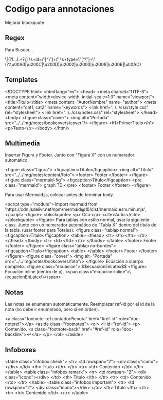# Codigo para annotaciones

Mejorar blockquote

## Regex

Para Buscar...

<tabs>
<tab title="[x]">
<code-block lang="regex">
\[(?!…).+?\]
</code-block>
</tab>
<tab title="id=x">
<code-block lang="regex">
\s+id=\"[^\"]+\"
</code-block>
</tab>
<tab title="type=x">
<code-block lang="regex">
\s+type=\"[^\"]+\"
</code-block>
</tab>
<tab title="Espacios en blanco">
<code-block lang="regex">
(?:\u00A0|\u200C|\u200D|\u2002|\u2003|\u2009|\u200B|\u00AD)
</code-block>
</tab>
</tabs>

## Templates

<tabs>
<tab title="Anotaciones">
<code-block lang="html">
&lt;!DOCTYPE html&gt;
&lt;html lang="es"&gt;
&lt;head&gt;
  &lt;meta charset="UTF-8"&gt;
  &lt;meta content="width=device-width, initial-scale=1.0" name="viewport"&gt;
  &lt;title&gt;Titulo&lt;/title&gt;
  &lt;meta content="AutorNombre" name="author"&gt;
  &lt;meta content="cat1, cat2" name="keywords"&gt;
  &lt;link href="../../css/style.css" rel="stylesheet"&gt;
  &lt;link href="../../css/notes.css" rel="stylesheet"&gt;
&lt;/head&gt;
&lt;body&gt;
&lt;figure class="cover"&gt;
  &lt;img alt="Portada" src="../../img/notes/bookcovers/cover"/&gt;
&lt;/figure&gt;
&lt;h1&gt;PrimerTitulo&lt;/h1&gt;
&lt;p&gt;Texto&lt;/p&gt;
&lt;/body&gt;
&lt;/html&gt;
</code-block>
</tab>
</tabs>

## Multimedia

Insertar Figura y Footer. Junto con "Figura X" con un numerador automático.

<tabs>
<tab title="Figura">
<code-block lang="html">
&lt;figure class="figura"&gt;
  &lt;figcaption&gt;Titulo&lt;/figcaption&gt;
  &lt;img alt="Titulo" src="../../img/notes/content/foto"&gt;
  &lt;footer&gt;
    Footer
  &lt;/footer&gt;
&lt;/figure&gt;
</code-block>

</tab>
<tab title="Mermaid">
<code-block lang="html">
&lt;figure class="mermaid-fig"&gt;
  &lt;figcaption&gt;Titulo&lt;/figcaption&gt;
  &lt;pre class="mermaid"&gt;
  graph TD
  &lt;/pre&gt;
  &lt;footer&gt;
    Footer
  &lt;/footer&gt;
&lt;/figure&gt;
</code-block>

Para usar Mermaid.js, colocar antes de terminar body.

<code-block lang="html">
&lt;script type="module"&gt;
  import mermaid from 'https://cdn.jsdelivr.net/npm/mermaid@10/dist/mermaid.esm.min.mjs';
&lt;/script&gt;
</code-block>
</tab>
<tab title="Cita">
<code-block lang="html">
&lt;figure&gt;
  &lt;blockquote&gt;
    &lt;p&gt;
      Cita
    &lt;/p&gt;
    &lt;cite&gt;Autor&lt;/cite&gt;
  &lt;/blockquote&gt;
&lt;/figure&gt;
</code-block>
</tab>
<tab title="Tabla normal">
Para tablas con estilo normal, usar la siguiente class. Junto con un numerador automático de "Tabla X" dentro del título
de la tabla. (usar footer para Totales).

<code-block lang="html">
&lt;figure class="tablap normal"&gt;
  &lt;figcaption&gt;Titulo&lt;/figcaption&gt;
  &lt;table&gt;
    &lt;thead&gt;
    &lt;tr&gt;
      &lt;th&gt;&lt;/th&gt;
    &lt;/tr&gt;
    &lt;/thead&gt;
    &lt;tbody&gt;
    &lt;tr&gt;
      &lt;td&gt;&lt;/td&gt;
    &lt;/tr&gt;
    &lt;/tbody&gt;
  &lt;/table&gt;
  &lt;footer&gt;
    Footer
  &lt;/footer&gt;
&lt;/figure&gt;
</code-block>

</tab>
<tab title="Tabla sin bordes">
<code-block lang="html">
&lt;figure class="tablap no-bordes"&gt;
  &lt;figcaption&gt;Titulo&lt;/figcaption&gt;
  &lt;table&gt;
  &lt;/table&gt;
  &lt;footer&gt;
    Footer
  &lt;/footer&gt;
&lt;/figure&gt;
</code-block>
</tab>

<tab title="Portada cover">
<code-block lang="html">
&lt;figure class="cover"&gt;
  &lt;img alt="Portada" src="../../img/notes/bookcovers/foto"/&gt;
&lt;/figure&gt;
</code-block>
</tab>

<tab title="Ecuacion">
Ecuación a cuerpo completo.
<code-block lang="html">
&lt;figure class="ecuacion"&gt;
  $$ecuacionEnLatex$$
&lt;/figure&gt;
</code-block>
Ecuación inline (dentro de p).
<code-block lang="html">
&lt;span class="ecuacion-inline"&gt;\(ecuacionEnLatex\)&lt;/span&gt;
</code-block>
</tab>
</tabs>

## Notas

Las notas se enumeran automáticamente. Reemplazar ref-id por el id de la nota (no debe ir enumerado, pero sí en orden).

<tabs>
<tab title="Nota inline">
<code-block lang="html">
&lt;a class="footnote-ref contadorPienota" href="#ref-id" role="doc-noteref"&gt;&lt;/a&gt;
</code-block>
</tab>
<tab title="Seccion de notas">
<code-block lang="html">
&lt;aside class="footnotes"&gt;
  &lt;ol&gt;
    &lt;li id="ref-id"&gt;
      &lt;p&gt;
        Contenido.
        &lt;a class="footnote-back" href="#ref-id" role="doc-backlink"&gt;↩︎&lt;/a&gt;
      &lt;/p&gt;
  &lt;/ol&gt;
&lt;/aside&gt;
</code-block>
</tab>
</tabs>

## Infoboxes

<tabs>
<tab title="Check">
<code-block lang="html">
&lt;table class=&quot;infobox check&quot;&gt;
  &lt;tr&gt;
    &lt;td rowspan=&quot;2&quot;&gt;
      &lt;div class=&quot;icono&quot;&gt;&lt;/div&gt;
    &lt;/td&gt;
    &lt;th&gt;
      Título
    &lt;/th&gt;
  &lt;/tr&gt;
  &lt;tr&gt;
    &lt;td&gt;
      Contenido
    &lt;/td&gt;
  &lt;/tr&gt;
&lt;/table&gt;
</code-block>
</tab>
<tab title="Remark">
<code-block lang="html">
&lt;table class=&quot;infobox remark&quot;&gt;
  &lt;tr&gt;
    &lt;td rowspan=&quot;2&quot;&gt;
      &lt;div class=&quot;icono&quot;&gt;&lt;/div&gt;
    &lt;/td&gt;
    &lt;th&gt;
      Título
    &lt;/th&gt;
  &lt;/tr&gt;
  &lt;tr&gt;
    &lt;td&gt;
      Contenido
    &lt;/td&gt;
  &lt;/tr&gt;
&lt;/table&gt;
</code-block>
</tab>
<tab title="Important">
<code-block lang="html">
&lt;table class=&quot;infobox important&quot;&gt;
  &lt;tr&gt;
    &lt;td rowspan=&quot;2&quot;&gt;
      &lt;div class=&quot;icono&quot;&gt;&lt;/div&gt;
    &lt;/td&gt;
    &lt;th&gt;
      Título
    &lt;/th&gt;
  &lt;/tr&gt;
  &lt;tr&gt;
    &lt;td&gt;
      Contenido
    &lt;/td&gt;
  &lt;/tr&gt;
&lt;/table&gt;
</code-block>
</tab>
</tabs>
